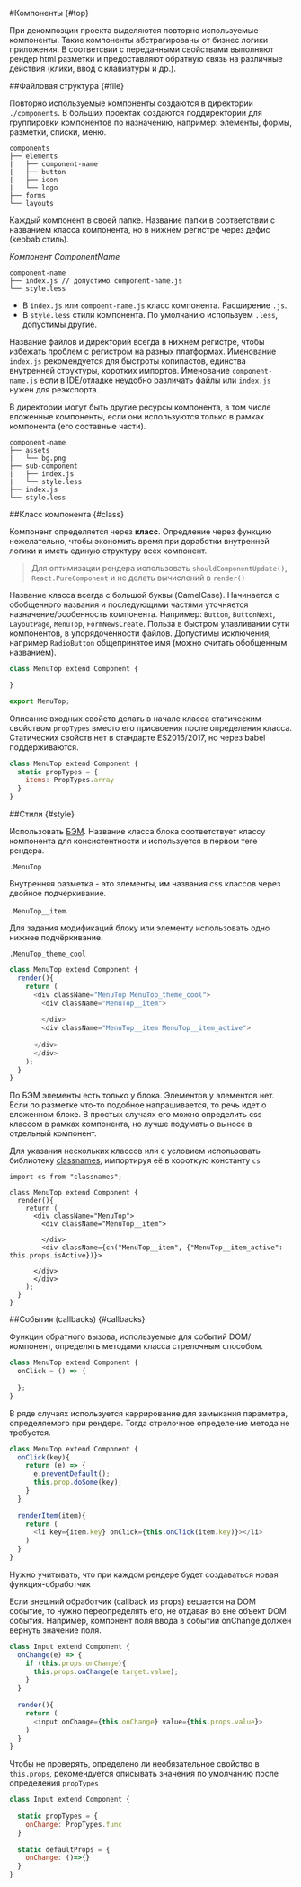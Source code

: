 #Компоненты {#top}

При декомпозции проекта выделяются повторно используемые компоненты. Такие компоненты абстрагированы
от бизнес логики приложения. В соответсвии с переданными свойствами выполняют рендер html
разметки и предоставляют обратную связь на различные действия (клики, ввод с клавиатуры и др.).

##Файловая структура {#file}

Повторно используемые компоненты создаются в директории `./components`. 
В больших проектах создаются поддиректории для группировки компонентов по назначению, например: 
элементы, формы, разметки, списки, меню.

```
components 
├── elements
|   ├── component-name 
|   ├── button
|   ├── icon
|   └── logo
├── forms
└── layouts
```

Каждый компонент в своей папке. Название папки в соответствии с названием класса компонента, но в 
нижнем регистре через дефис (kebbab стиль).

*Компонент ComponentName*
```
component-name 
├── index.js // допустимо component-name.js
└── style.less
```

- В `index.js` или `compoent-name.js` класс компонента. Расширение `.js`.
- В `style.less` стили компонента. По умолчанию используем `.less`, допустимы другие.

Название файлов и директорий всегда в нижнем регистре, чтобы избежать проблем с регистром на разных 
платформах. Именование `index.js` рекомендуется для быстроты копипастов, единства внутренней структуры, коротких 
импортов. Именование `component-name.js` если в IDE/отладке неудобно различать файлы или `index.js` нужен для 
реэкспорта.

В директории могут быть другие ресурсы компонента, в том числе вложенные компоненты, если они 
используются только в рамках компонента (его составные части).

```
component-name 
├── assets
|   └── bg.png
├── sub-component
|   ├── index.js
|   └── style.less
├── index.js
└── style.less
```

##Класс компонента {#class}

Компонент определяется через **класс**. Опредление через функцию нежелательно, чтобы экономить 
время при доработки внутренней логики и иметь единую структуру всех компонент.

> Для оптимизации рендера использовать `shouldComponentUpdate()`, `React.PureComponent` и не делать 
вычислений в `render()`

Название класса всегда с большой буквы (CamelCase).
Начинается с обобщенного названия и последующими частями уточняется назначение/особенность компонента. 
Например: `Button`, `ButtonNext`, `LayoutPage`, `MenuTop`, `FormNewsCreate`. 
Польза в быстром улавливании сути компонентов, в упорядоченности файлов. 
Допустимы исключения, например `RadioButton` общепринятое имя (можно считать обобщенным названием).

```javascript
class MenuTop extend Component {

}

export MenuTop;
```

Описание входных свойств делать в начале класса статическим свойством `propTypes` вместо его 
присвоения после определения класса. Статических свойств нет в стандарте ES2016/2017, но через 
babel поддерживаются. 

```javascript
class MenuTop extend Component {
  static propTypes = {
    items: PropTypes.array
  }
}
```

##Стили {#style}

Использовать [БЭМ](https://ru.bem.info/methodology/naming-convention/). 
Название класса блока соответствует классу компонента для консистентности и используется в первом 
теге рендера.

`.MenuTop`

Внутренняя разметка - это элементы, им названия css классов через двойное подчеркивание. 

`.MenuTop__item`. 

Для задания модификаций блоку или элементу использовать одно нижнее подчёркивание. 

`.MenuTop_theme_cool` 

```javascript
class MenuTop extend Component {
  render(){
    return (
      <div className="MenuTop MenuTop_theme_cool">
        <div className="MenuTop__item">
  
        </div>
        <div className="MenuTop__item MenuTop__item_active">
  
      </div>
      </div>
    );
  }
}
```

По БЭМ элементы есть только у блока. Элементов у элементов нет. Если по разметке что-то подобное 
напрашивается, то речь идет о вложенном блоке. В простых случаях его можно определить 
css классом в рамках компонента, но лучше подумать о выносе в отдельный компонент. 

Для указания нескольких классов или с условием использовать библиотеку 
[classnames](https://github.com/JedWatson/classnames), импортируя её в короткую константу `cs`

```JS
import cs from "classnames";

class MenuTop extend Component {
  render(){
    return (
      <div className="MenuTop">
        <div className="MenuTop__item">
  
        </div>
        <div className={cn("MenuTop__item", {"MenuTop__item_active": this.props.isActive})}>
  
      </div>
      </div>
    );
  }
}
```

##События (callbacks) {#callbacks}

Функции обратного вызова, используемые для событий DOM/компонент, определять методами класса 
стрелочным способом.  

```javascript
class MenuTop extend Component {
  onClick = () => {
    
  };
}
```

В ряде случаях используется каррирование для замыкания параметра, определяемого при рендере. 
Тогда стрелочное определение метода не требуется.

```javascript
class MenuTop extend Component {
  onClick(key){
    return (e) => {
      e.preventDefault();
      this.prop.doSome(key);
    }
  }
  
  renderItem(item){
    return (
      <li key={item.key} onClick={this.onClick(item.key)}></li>
    )
  }
}
```

Нужно учитывать, что при каждом рендере будет создаваться новая функция-обработчик

Если внешний обработчик (callback из props) вешается на DOM событие, то нужно переопределять его, 
не отдавая во вне объект DOM события. Например, компонент поля ввода в событии onChange должен 
вернуть значение поля.

```javascript
class Input extend Component {
  onChange(e) => {
    if (this.props.onChange){	
      this.props.onChange(e.target.value);
    }
  }
  
  render(){
    return (
      <input onChange={this.onChange} value={this.props.value}>
    )
  }  
}
```

Чтобы не проверять, определено ли необязательное свойство в `this.props`, рекомендуется описывать 
значения по умолчанию после определения `propTypes`

```javascript
class Input extend Component {
  
  static propTypes = {
    onChange: PropTypes.func
  }
  
  static defaultProps = {
    onChange: ()=>{}
  }
}
```